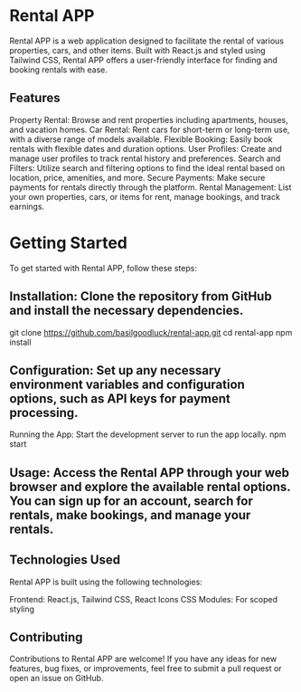 # Rental APP
Rental APP is a web application designed to facilitate the rental of various properties, cars, and other items. Built with React.js and styled using Tailwind CSS, Rental APP offers a user-friendly interface for finding and booking rentals with ease.

## Features
Property Rental: Browse and rent properties including apartments, houses, and vacation homes.
Car Rental: Rent cars for short-term or long-term use, with a diverse range of models available.
Flexible Booking: Easily book rentals with flexible dates and duration options.
User Profiles: Create and manage user profiles to track rental history and preferences.
Search and Filters: Utilize search and filtering options to find the ideal rental based on location, price, amenities, and more.
Secure Payments: Make secure payments for rentals directly through the platform.
Rental Management: List your own properties, cars, or items for rent, manage bookings, and track earnings.

# Getting Started
To get started with Rental APP, follow these steps:

## Installation: Clone the repository from GitHub and install the necessary dependencies.
git clone https://github.com/basilgoodluck/rental-app.git
cd rental-app
npm install

## Configuration: Set up any necessary environment variables and configuration options, such as API keys for payment processing.
Running the App: Start the development server to run the app locally.
npm start

## Usage: Access the Rental APP through your web browser and explore the available rental options. You can sign up for an account, search for rentals, make bookings, and manage your rentals.

## Technologies Used
Rental APP is built using the following technologies:

Frontend: React.js, Tailwind CSS, React Icons
CSS Modules: For scoped styling
## Contributing
Contributions to Rental APP are welcome! If you have any ideas for new features, bug fixes, or improvements, feel free to submit a pull request or open an issue on GitHub.
